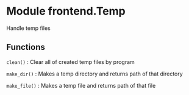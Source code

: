Module frontend.Temp
====================
Handle temp files

Functions
---------

    
`clean()`
:   Clear all of created temp files by program

    
`make_dir()`
:   Makes a temp directory and returns path of that directory

    
`make_file()`
:   Makes a temp file and returns path of that file